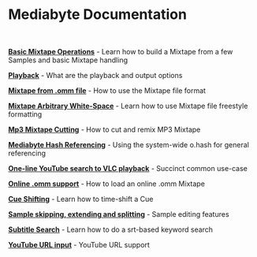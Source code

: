 # Mediabyte Documentation

<br>

[**Basic Mixtape Operations**](https://github.com/taext/mediabyte/blob/master/user_guide/Demo:%20Basic%20Mixtape%20operations.ipynb) - Learn how to build a Mixtape from a few Samples and basic Mixtape handling

[**Playback**](https://github.com/taext/mediabyte/blob/master/user_guide/Demo:%20Playback.ipynb) - What are the playback and output options

[**Mixtape from .omm file**](https://github.com/taext/mediabyte/blob/master/user_guide/Demo:%20Mixtape%20from%20omm%20file.ipynb) - How to use the Mixtape file format

[**Mixtape Arbitrary White-Space**](https://github.com/taext/mediabyte/blob/master/user_guide/Demo:%20Mixtape%20Arbitrary%20White-Space.ipynb) - Learn how to use Mixtape file freestyle formatting

[**Mp3 Mixtape Cutting**](https://github.com/taext/mediabyte/blob/master/user_guide/Demo:%20bit.Mp3%20Mixtape%20Cutting.ipynb) - How to cut and remix MP3 Mixtape

[**Mediabyte Hash Referencing**](https://github.com/taext/mediabyte/blob/master/user_guide/Demo:%20Mediabyte%20Hash%20Referencing.ipynb) - Using the system-wide o.hash for general referencing

[**One-line YouTube search to VLC playback**](https://github.com/taext/mediabyte/blob/master/user_guide/Demo:%20One-line%20YouTube%20search%20to%20VLC%20playback.ipynb) - Succinct common use-case

[**Online .omm support**](https://github.com/taext/mediabyte/blob/master/user_guide/Demo:%20Online%20.omm%20support.ipynb) - How to load an online .omm Mixtape

[**Cue Shifting**](https://github.com/taext/mediabyte/blob/master/user_guide/Demo:%20Cue%20shifting.ipynb) - Learn how to time-shift a Cue

[**Sample skipping, extending and splitting**](https://github.com/taext/mediabyte/blob/master/user_guide/Demo:%20Sample%20skipping%2C%20extending%20and%20splitting.ipynb) - Sample editing features

[**Subtitle Search**](https://github.com/taext/mediabyte/blob/master/user_guide/Demo:%20Subtitle%20Search.ipynb) - Learn how to do a srt-based keyword search

[**YouTube URL input**](https://github.com/taext/mediabyte/blob/master/user_guide/Demo:%20YouTube%20URL%20input.ipynb) - YouTube URL support
